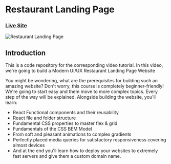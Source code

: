 # Restaurant Landing Page

### [Live Site](https://gericht-restaurant.com/)

![Restaurant Landing Page](https://i.ibb.co/5jxBKpw/image.png)

<!-- ## Stay up to date with new projects -->
<!-- New major projects coming soon, subscribe to the mailing list to stay up to date https://resource.jsmasterypro.com/newsletter -->

## Introduction

This is a code repository for the corresponding video tutorial. In this video, we're going to build a Modern UI/UX Restaurant Landing Page Website

You might be wondering, what are the prerequisites for building such an amazing website? Don't worry, this course is completely beginner-friendly! We're going to start easy and them move to more complex topics. Every step of the way will be explained. Alongside building the website, you'll learn:

- React Functional components and their reusability
- React file and folder structure
- Fundamental CSS properties to master flex & grid
- Fundamentals of the CSS BEM Model
- From soft and pleasant animations to complex gradients
- Perfectly placed media queries for satisfactory responsiveness covering almost devices
- And at the end you'll learn how to deploy your websites to extremely fast servers and give them a custom domain name.
